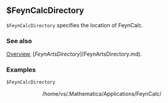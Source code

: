 ## $FeynCalcDirectory

`$FeynCalcDirectory` specifies the location of FeynCalc.

### See also

[Overview](Extra/FeynCalc.md), [$FeynArtsDirectory]($FeynArtsDirectory.md).

### Examples

```mathematica
$FeynCalcDirectory
```

$$\text{/home/vs/.Mathematica/Applications/FeynCalc/}$$
